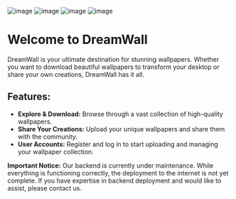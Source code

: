 ![image](https://github.com/user-attachments/assets/a023cf62-55a3-43ff-ba9c-038e1215b48a)
![image](https://github.com/user-attachments/assets/a1a69aae-324e-4f39-8b34-51e203c6952d)
![image](https://github.com/user-attachments/assets/b010841f-d336-4916-8a83-df03cd10be41)
![image](https://github.com/user-attachments/assets/8228dd94-c361-4ea3-a7ab-cf4b9dc607d4)
<h1>Welcome to DreamWall</h1>

<p>DreamWall is your ultimate destination for stunning wallpapers. Whether you want to download beautiful wallpapers to transform your desktop or share your own creations, DreamWall has it all.</p>

<h2>Features:</h2>
<ul>
    <li><strong>Explore & Download:</strong> Browse through a vast collection of high-quality wallpapers.</li>
    <li><strong>Share Your Creations:</strong> Upload your unique wallpapers and share them with the community.</li>
    <li><strong>User Accounts:</strong> Register and log in to start uploading and managing your wallpaper collection.</li>
</ul>

<p><strong>Important Notice:</strong> Our backend is currently under maintenance. While everything is functioning correctly, the deployment to the internet is not yet complete. If you have expertise in backend deployment and would like to assist, please contact us.</p>



